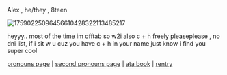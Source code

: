 Alex , he/they , 8teen

![17590225096456610428322113485217](https://github.com/user-attachments/assets/e69e105c-5b6c-4f4a-af82-48ad172328d5)

heyyy.. most of the time im offtab so w2i also c + h freely pleaseplease , no dni list, if i sit w u cuz you have c + h in your name just know i find you super cool 

[pronouns page](https://en.pronouns.page/@void0991) | [second pronouns page](https://pronouns.cc/@Comedicdick) | [ata book](https://voider.atabook.org/) | [rentry](https://rentry.co/voidershopss)
